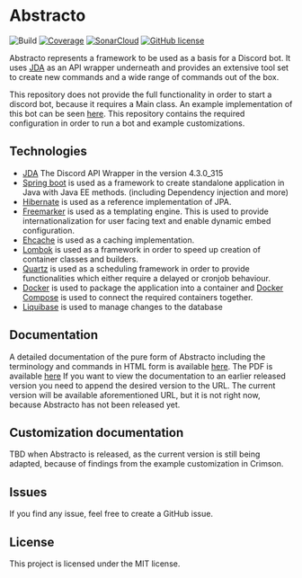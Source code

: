 # Abstracto

![Build](https://github.com/Sheldan/abstracto/workflows/Execute%20build%20and%20Sonar/badge.svg)
[![Coverage](https://sonarcloud.io/api/project_badges/measure?project=abstracto-core&metric=coverage)](https://sonarcloud.io/dashboard?id=abstracto-core)
[![SonarCloud](https://sonarcloud.io/images/project_badges/sonarcloud-white.svg)](https://sonarcloud.io/dashboard?id=abstracto-core)
[![GitHub license](https://img.shields.io/github/license/Sheldan/abstracto)](https://github.com/Sheldan/abstracto/blob/master/LICENSE)


Abstracto represents a framework to be used as a basis for a Discord bot. It uses [JDA](https://github.com/DV8FromTheWorld/JDA/) as an API wrapper underneath
and provides an extensive tool set to create new commands and a wide range of commands out of the box.

This repository does not provide the full functionality in order to start a discord bot, because it requires a Main class. 
An example implementation of this bot can be seen [here](https://github.com/Sheldan/Crimson). This repository contains the required configuration in order to run a bot and example customizations.


## Technologies
* [JDA](https://github.com/DV8FromTheWorld/JDA/) The Discord API Wrapper in the version 4.3.0_315
* [Spring boot](https://github.com/spring-projects/spring-boot) is used as a framework to create standalone application in Java with Java EE methods. (including Dependency injection and more)
* [Hibernate](https://github.com/hibernate/hibernate-orm) is used as a reference implementation of JPA.
* [Freemarker](https://github.com/apache/freemarker) is used as a templating engine. This is used to provide internationalization for user facing text and enable dynamic embed configuration.
* [Ehcache](https://github.com/ehcache/ehcache3) is used as a caching implementation.
* [Lombok](https://github.com/rzwitserloot/lombok) is used as a framework in order to speed up creation of container classes and builders.
* [Quartz](https://github.com/quartz-scheduler/quartz) is used as a scheduling framework in order to provide functionalities which either require a delayed or cronjob behaviour.
* [Docker](https://github.com/docker) is used to package the application into a container and [Docker Compose](https://github.com/docker/compose) is used to connect the required containers together.
* [Liquibase](https://github.com/liquibase/liquibase) is used to manage changes to the database

## Documentation
A detailed documentation of the pure form of Abstracto including the terminology and commands in HTML form is available [here](https://sheldan.github.io/abstracto-docs/current). The PDF is available [here](https://sheldan.github.io/abstracto-docs/current/documentation.pdf)
If you want to view the documentation to an earlier released version you need to append the desired version to the URL. The current version will be available aforementioned URL, but it is not right now, because Abstracto has not been released yet.

## Customization documentation 
TBD when Abstracto is released, as the current version is still being adapted, because of findings from the example customization in Crimson.

## Issues
If you find any issue, feel free to create a GitHub issue.

## License
This project is licensed under the MIT license.